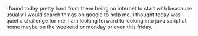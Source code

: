 i found today pretty hard from there being no internet to start with beacause usually i would search things on google to help me. i thought today was quiet a challenge for me. i am looking forward to looking into java script at home maybe on the weekend or monday or even this friday.